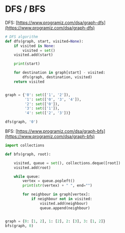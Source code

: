 # DFS / BFS

DFS: [https://www.programiz.com/dsa/graph-dfs](https://www.programiz.com/dsa/graph-dfs)

```python
# DFS algorithm
def dfs(graph, start, visited=None):
    if visited is None:
        visited = set()
    visited.add(start)

    print(start)

    for destination in graph[start] - visited:
        dfs(graph, destination, visited)
    return visited


graph = {'0': set(['1', '2']),
         '1': set(['0', '3', '4']),
         '2': set(['0']),
         '3': set(['1']),
         '4': set(['2', '3'])}

dfs(graph, '0')
```

BFS: [https://www.programiz.com/dsa/graph-bfs](https://www.programiz.com/dsa/graph-bfs)

```python
import collections

def bfs(graph, root):

    visited, queue = set(), collections.deque([root])
    visited.add(root)

    while queue:
        vertex = queue.popleft()
        print(str(vertex) + " ", end="")

        for neighbour in graph[vertex]:
            if neighbour not in visited:
                visited.add(neighbour)
                queue.append(neighbour)


graph = {0: [1, 2], 1: [2], 2: [3], 3: [1, 2]}
bfs(graph, 0)
```



